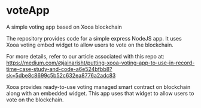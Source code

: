 # voteApp
A simple voting app based on Xooa blockchain

The repository provides code for a simple express NodeJS app. It uses Xooa voting embed widget to allow users to vote on the blockchain.

For more details, refer to our article associated with this repo at: https://medium.com/@jainarisht/putting-xooa-voting-app-to-use-in-record-time-case-study-and-code-a6e524bfbb8?sk=5dbe8c8699c5b52c632ea8776a2adc83

Xooa provides ready-to-use voting managed smart contract on blockchain along with an embedded widget. This app uses that widget to allow users to vote on the blockchain.